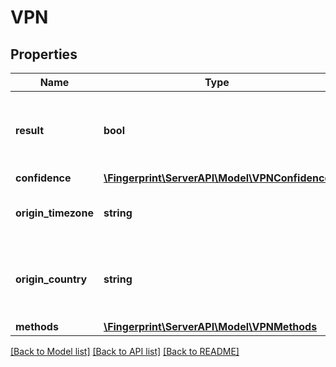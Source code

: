 # VPN

## Properties
Name | Type | Description | Notes
------------ | ------------- | ------------- | -------------
**result** | **bool** | VPN or other anonymizing service has been used when sending the request. | 
**confidence** | [**\Fingerprint\ServerAPI\Model\VPNConfidence**](VPNConfidence.md) |  | 
**origin_timezone** | **string** | Local timezone which is used in timezoneMismatch method. | 
**origin_country** | **string** | Country of the request (only for Android SDK version >= 2.4.0, ISO 3166 format or unknown). | 
**methods** | [**\Fingerprint\ServerAPI\Model\VPNMethods**](VPNMethods.md) |  | 

[[Back to Model list]](../../README.md#documentation-for-models) [[Back to API list]](../../README.md#documentation-for-api-endpoints) [[Back to README]](../../README.md)


